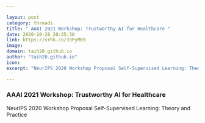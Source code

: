 ```yaml
---

layout: post
category: threads
title: " AAAI 2021 Workshop: Trustworthy AI for Healthcare "
date: 2020-10-28 20:35:30
link: https://vrhk.co/33PyM69
image: 
domain: taih20.github.io
author: "taih20.github.io"
icon: 
excerpt: "NeurIPS 2020 Workshop Proposal Self-Supervised Learning: Theory and Practice"

---
```


###  AAAI 2021 Workshop: Trustworthy AI for Healthcare 

NeurIPS 2020 Workshop Proposal Self-Supervised Learning: Theory and Practice